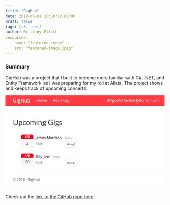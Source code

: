 ```yaml
---
title: "GigHub"
date: 2018-06-01 20:10:12-08:00
draft: false
tags: [c#, .net]
author: Brittany Ellich
resources:
  - name: "featured-image"
    src: "featured-image.jpeg"
---
```


### Summary

GigHub was a project that I built to become more familiar with C#, .NET, and Entity Framework as I was preparing for my roll at Allata. The project shows and keeps track of upcoming concerts.

![GigHub](featured-image.jpeg)

Check out the [link to the GitHub repo here](https://github.com/b-marie/GigHub).
